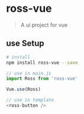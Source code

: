 # ross-vue

> A ui project for vue

## use Setup

``` bash
# install 
npm install ross-vue --save
```
```js
// use in main.js
import Ross from 'ross-vue'

Vue.use(Ross)

// use in template
<ross-button />
```


